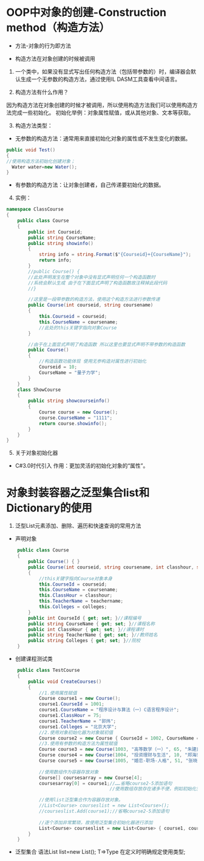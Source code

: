 # OOP中对象的创建-Construction method（构造方法）

- 方法-对象的行为即方法

- 构造方法在对象创建的时候被调用

1. 一个类中，如果没有显式写出任何构造方法（包括带参数的）时，编译器会默认生成一个无参数的构造方法，通过使用IL DASM工具查看中间语言。

2. 构造方法有什么作用？

因为构造方法在对象创建的时候才被调用，所以使用构造方法我们可以使用构造方法完成一些初始化。
初始化举例：对象属性赋值，或从其他对象、文本等获取。

3. 构造方法类型：
- 无参数的构造方法：通常用来直接初始化对象的属性或不发生变化的数据。
```csharp
public void Test()
{
//使用构造方法初始化创建对象；
  Water water=new Water();
}
```
- 有参数的构造方法：让对象创建者，自己传递要初始化的数据。

4. 实例：

```csharp
namespace ClassCourse
{
    public class Course
    {
        public int Courseid;
        public string CourseName;
        public string showinfo()
        {
            string info = string.Format($"{Courseid}+{CourseName}");
            return info;
        }
        //public Course() {
        //此处声明发生在整个对象中没有显式声明任何一个构造函数时 
        //系统会默认生成 由于在下面显式声明了构造函数故注释掉此段代码
        //}

        //这里是一段带参数的构造方法，使用这个构造方法进行参数传递
        public Course(int courseid, string coursename)
        {
            this.Courseid = courseid;
            this.CourseName = coursename;
            //此处的this关键字指向对象Course
        }

        //由于在上面显式声明了构造函数 所以这里也要显式声明不带参数的构造函数
        public Course()
        {
            //构造函数功能体现 使用无参构造对属性进行初始化
            Courseid = 10;
            CourseName = "量子力学";
        }
    }
    class ShowCourse
    {
        public string showcourseinfo()
        {
            Course course = new Course();
            course.CourseName = "1111";
            return course.showinfo();
        }
    }
}
```
5. 关于对象初始化器
- C#3.0时代引入
作用：更加灵活的初始化对象的“属性”。

# 对象封装容器之泛型集合list和Dictionary的使用
1. 泛型List元素添加、删除、遍历和快速查询的常用方法
- 声明对象
```csharp
    public class Course
    {
        public Course() { }
        public Course(int courseid, string coursename, int classhour, string teachername, string colleges)
        {
            //this关键字指向Course对象本身
            this.CourseId = courseid;
            this.CourseName = coursename;
            this.ClassHour = classhour;
            this.TeacherName = teachername;
            this.Colleges = colleges;
        }
        public int CourseId { get; set; }//课程编号
        public string CourseName { get; set; }//课程名称
        public int ClassHour { get; set; }//课程课时
        public string TeacherName { get; set; }//教师姓名
        public string Colleges { get; set; }//院校
    }
```
- 创建课程测试类
```csharp
    public class TestCourse
    {
        public void CreateCourses()
        {
            //1.使用属性赋值
            Course course1 = new Course();
            course1.CourseId = 1001;
            course1.CourseName = "程序设计与算法（一）C语言程序设计";
            course1.ClassHour = 75;
            course1.TeacherName = "郭炜";
            course1.Colleges = "北京大学";
            //2.使用对象初始化器为对象赋初值
            Course course2 = new Course { CourseId = 1002, CourseName = "商务英语", ClassHour = 30, TeacherName = "袁奇", Colleges = "中南财经政法大学" };
            //3.使用有参数的构造方法为属性赋值
            Course course3 = new Course(1003, "高等数学（一）", 65, "朱建民", "国防科技大学");
            Course course4 = new Course(1004, "投资理财与生活", 10, "郑海荣", "福建农林大学");
            Course course5 = new Course(1005, "婚恋-职场-人格", 51, "张晓文", "武汉理工大学");
            
            //使用数组作为容器存放对象 
            Course[] coursesarray = new Course[4];
            coursesarray[0] = course1;//……省略course2-5添加语句
                                      //使用数组存放存在诸多不便，例如初始化空间大小固定不灵活，且需要明确后进行使用。

            //使用list泛型集合作为容器存放对象。
            //List<Course> courseslist = new List<Course>();
            //courseslist.Add(course1);//省略course2-5添加语句
            
            //逐个添加非常繁琐，故使用泛型集合初始化器进行添加
            List<Course> courseslist = new List<Course> { course1, course2, course3, course4, course5 };
        }
    }
```
- 泛型集合 语法List<T> list=new List<T>();
T=>Type 在定义时明确规定使用类型;
  
